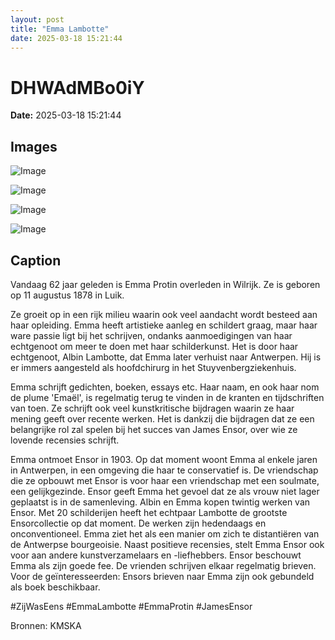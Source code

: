 ```yaml
---
layout: post
title: "Emma Lambotte"
date: 2025-03-18 15:21:44
---
```


# DHWAdMBo0iY

**Date:** 2025-03-18 15:21:44

## Images

![Image](/zij.was.eens/images/DHWAdMBo0iY_0.webp)

![Image](/zij.was.eens/images/DHWAdMBo0iY_1.webp)

![Image](/zij.was.eens/images/DHWAdMBo0iY_2.webp)

![Image](/zij.was.eens/images/DHWAdMBo0iY_3.webp)

## Caption

Vandaag 62 jaar geleden is Emma Protin overleden in Wilrijk. Ze is geboren op 11 augustus 1878 in Luik. 

Ze groeit op in een rijk milieu waarin ook veel aandacht wordt besteed aan haar opleiding. Emma heeft artistieke aanleg en schildert graag, maar haar ware passie ligt bij het schrijven, ondanks aanmoedigingen van haar echtgenoot om meer te doen met haar schilderkunst. Het is door haar echtgenoot, Albin Lambotte, dat Emma later verhuist naar Antwerpen. Hij is er immers aangesteld als hoofdchirurg in het Stuyvenbergziekenhuis. 

Emma schrijft gedichten, boeken, essays etc. Haar naam, en ook haar nom de plume 'Emaël', is regelmatig terug te vinden in de kranten en tijdschriften van toen. Ze schrijft ook veel kunstkritische bijdragen waarin ze haar mening geeft over recente werken. Het is dankzij die bijdragen dat ze een belangrijke rol zal spelen bij het succes van James Ensor, over wie ze lovende recensies schrijft. 

Emma ontmoet Ensor in 1903. Op dat moment woont Emma al enkele jaren in Antwerpen, in een omgeving die haar te conservatief is. De vriendschap die ze opbouwt met Ensor is voor haar een vriendschap met een soulmate, een gelijkgezinde. Ensor geeft Emma het gevoel dat ze als vrouw niet lager geplaatst is in de samenleving. Albin en Emma kopen twintig werken van Ensor. Met 20 schilderijen heeft het echtpaar Lambotte de grootste Ensorcollectie op dat moment. De werken zijn hedendaags en onconventioneel. Emma ziet het als een manier om zich te distantiëren van de Antwerpse bourgeoisie. Naast positieve recensies, stelt Emma Ensor ook voor aan andere kunstverzamelaars en -liefhebbers. Ensor beschouwt Emma als zijn goede fee. De vrienden schrijven elkaar regelmatig brieven. Voor de geïnteresseerden: Ensors brieven naar Emma zijn ook gebundeld als boek beschikbaar. 

#ZijWasEens #EmmaLambotte #EmmaProtin #JamesEnsor

Bronnen: KMSKA

